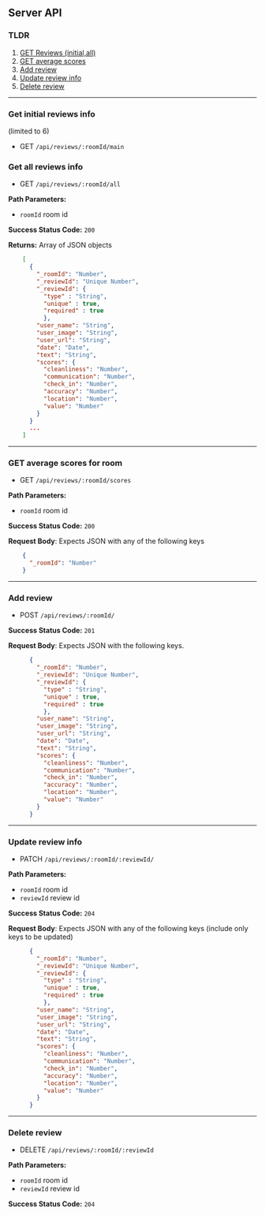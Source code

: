 ## Server API

### TLDR
1. [GET Reviews (initial,all)](#get-initial-reviews-info)
1. [GET average scores](#get-average-scores-for-room)
1. [Add review](#add-review)
1. [Update review info](#update-review-info)
1. [Delete review](#delete-review)
---

### Get initial reviews info
(limited to 6)
  * GET `/api/reviews/:roomId/main`

### Get all reviews info
  * GET `/api/reviews/:roomId/all`

**Path Parameters:**
  * `roomId` room id

**Success Status Code:** `200`

**Returns:** Array of JSON objects

```json
    [
      {
        "_roomId": "Number",
        "_reviewId": "Unique Number",
        "_reviewId": {
          "type" : "String",
          "unique" : true,
          "required" : true
          },
        "user_name": "String",
        "user_image": "String",
        "user_url": "String",
        "date": "Date",
        "text": "String",
        "scores": {
          "cleanliness": "Number",
          "communication": "Number",
          "check_in": "Number",
          "accuracy": "Number",
          "location": "Number",
          "value": "Number"
        }
      }
      ...
    ]
```
---

### GET average scores for room
  * GET `/api/reviews/:roomId/scores`

**Path Parameters:**
  * `roomId` room id

**Success Status Code:** `200`

**Request Body**: Expects JSON with any of the following keys

```json
    {
      "_roomId": "Number"
    }
```
---

### Add review
  * POST `/api/reviews/:roomId/`

**Success Status Code:** `201`

**Request Body**: Expects JSON with the following keys.

```json
      {
        "_roomId": "Number",
        "_reviewId": "Unique Number",
        "_reviewId": {
          "type" : "String",
          "unique" : true,
          "required" : true
          },
        "user_name": "String",
        "user_image": "String",
        "user_url": "String",
        "date": "Date",
        "text": "String",
        "scores": {
          "cleanliness": "Number",
          "communication": "Number",
          "check_in": "Number",
          "accuracy": "Number",
          "location": "Number",
          "value": "Number"
        }
      }
```
---


### Update review info
  * PATCH `/api/reviews/:roomId/:reviewId/`

**Path Parameters:**
  * `roomId` room id
  * `reviewId` review id

**Success Status Code:** `204`

**Request Body**: Expects JSON with any of the following keys (include only keys to be updated)

```json
      {
        "_roomId": "Number",
        "_reviewId": "Unique Number",
        "_reviewId": {
          "type" : "String",
          "unique" : true,
          "required" : true
          },
        "user_name": "String",
        "user_image": "String",
        "user_url": "String",
        "date": "Date",
        "text": "String",
        "scores": {
          "cleanliness": "Number",
          "communication": "Number",
          "check_in": "Number",
          "accuracy": "Number",
          "location": "Number",
          "value": "Number"
        }
      }
```
---

### Delete review
  * DELETE `/api/reviews/:roomId/:reviewId`

**Path Parameters:**
  * `roomId` room id
  * `reviewId` review id

**Success Status Code:** `204`